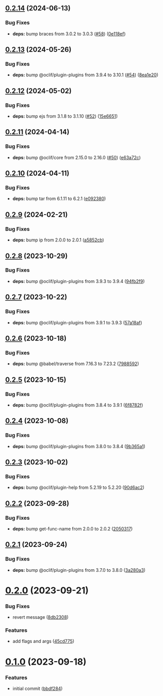 ## [0.2.14](https://github.com/oclif/plugin-test-core-v2/compare/0.2.13...0.2.14) (2024-06-13)


### Bug Fixes

* **deps:** bump braces from 3.0.2 to 3.0.3 ([#58](https://github.com/oclif/plugin-test-core-v2/issues/58)) ([0e118ef](https://github.com/oclif/plugin-test-core-v2/commit/0e118efd5c0c6044b69618ffc2212f75f1fc85fb))



## [0.2.13](https://github.com/oclif/plugin-test-core-v2/compare/0.2.12...0.2.13) (2024-05-26)


### Bug Fixes

* **deps:** bump @oclif/plugin-plugins from 3.9.4 to 3.10.1 ([#54](https://github.com/oclif/plugin-test-core-v2/issues/54)) ([8ea1e20](https://github.com/oclif/plugin-test-core-v2/commit/8ea1e2019e1c049b8ab4e23132c5eb758454363a))



## [0.2.12](https://github.com/oclif/plugin-test-core-v2/compare/0.2.11...0.2.12) (2024-05-02)


### Bug Fixes

* **deps:** bump ejs from 3.1.8 to 3.1.10 ([#52](https://github.com/oclif/plugin-test-core-v2/issues/52)) ([15e6651](https://github.com/oclif/plugin-test-core-v2/commit/15e6651e865b5db8f72bbf9ab7349e3dcc953bbd))



## [0.2.11](https://github.com/oclif/plugin-test-core-v2/compare/0.2.10...0.2.11) (2024-04-14)


### Bug Fixes

* **deps:** bump @oclif/core from 2.15.0 to 2.16.0 ([#50](https://github.com/oclif/plugin-test-core-v2/issues/50)) ([e63a72c](https://github.com/oclif/plugin-test-core-v2/commit/e63a72c4b8aaf8af7987050fd738448dfbba143a))



## [0.2.10](https://github.com/oclif/plugin-test-core-v2/compare/0.2.9...0.2.10) (2024-04-11)


### Bug Fixes

* **deps:** bump tar from 6.1.11 to 6.2.1 ([e092380](https://github.com/oclif/plugin-test-core-v2/commit/e0923800252e18a3dcb42bf3a32c598fc9bcffd1))



## [0.2.9](https://github.com/oclif/plugin-test-core-v2/compare/0.2.8...0.2.9) (2024-02-21)


### Bug Fixes

* **deps:** bump ip from 2.0.0 to 2.0.1 ([a5852cb](https://github.com/oclif/plugin-test-core-v2/commit/a5852cb67b48c23eecf8c70e029c4ba5983a6f68))



## [0.2.8](https://github.com/oclif/plugin-test-core-v2/compare/0.2.7...0.2.8) (2023-10-29)


### Bug Fixes

* **deps:** bump @oclif/plugin-plugins from 3.9.3 to 3.9.4 ([94fb2f9](https://github.com/oclif/plugin-test-core-v2/commit/94fb2f9b7bdf39baacb0b00c48b740296dbcdee7))



## [0.2.7](https://github.com/oclif/plugin-test-core-v2/compare/0.2.6...0.2.7) (2023-10-22)


### Bug Fixes

* **deps:** bump @oclif/plugin-plugins from 3.9.1 to 3.9.3 ([57a18af](https://github.com/oclif/plugin-test-core-v2/commit/57a18afd9e989d9fa7f47728d22d217988d677ab))



## [0.2.6](https://github.com/oclif/plugin-test-core-v2/compare/0.2.5...0.2.6) (2023-10-18)


### Bug Fixes

* **deps:** bump @babel/traverse from 7.16.3 to 7.23.2 ([7988592](https://github.com/oclif/plugin-test-core-v2/commit/7988592f75bfd1fc36079b336a915386160be0a2))



## [0.2.5](https://github.com/oclif/plugin-test-core-v2/compare/0.2.4...0.2.5) (2023-10-15)


### Bug Fixes

* **deps:** bump @oclif/plugin-plugins from 3.8.4 to 3.9.1 ([6f8782f](https://github.com/oclif/plugin-test-core-v2/commit/6f8782fce8f65edd2bfb4663b7d06512ea29d540))



## [0.2.4](https://github.com/oclif/plugin-test-core-v2/compare/0.2.3...0.2.4) (2023-10-08)


### Bug Fixes

* **deps:** bump @oclif/plugin-plugins from 3.8.0 to 3.8.4 ([9b365a1](https://github.com/oclif/plugin-test-core-v2/commit/9b365a162ff3e117a28f39b46bcb28b8b3ac6e67))



## [0.2.3](https://github.com/oclif/plugin-test-core-v2/compare/0.2.2...0.2.3) (2023-10-02)


### Bug Fixes

* **deps:** bump @oclif/plugin-help from 5.2.19 to 5.2.20 ([90d6ac2](https://github.com/oclif/plugin-test-core-v2/commit/90d6ac2671f38fab166abb95a12377c1932c0be8))



## [0.2.2](https://github.com/oclif/plugin-test-core-v2/compare/0.2.1...0.2.2) (2023-09-28)


### Bug Fixes

* **deps:** bump get-func-name from 2.0.0 to 2.0.2 ([2050317](https://github.com/oclif/plugin-test-core-v2/commit/205031761cd2ac18980476256d6a5badebd85c0a))



## [0.2.1](https://github.com/oclif/plugin-test-core-v2/compare/0.2.0...0.2.1) (2023-09-24)


### Bug Fixes

* **deps:** bump @oclif/plugin-plugins from 3.7.0 to 3.8.0 ([3a280a3](https://github.com/oclif/plugin-test-core-v2/commit/3a280a3d100beb7612beaaa9d1dc7be3a35ec343))



# [0.2.0](https://github.com/oclif/plugin-test-core-v2/compare/0.1.0...0.2.0) (2023-09-21)


### Bug Fixes

* revert message ([8db2308](https://github.com/oclif/plugin-test-core-v2/commit/8db2308ae3645566e30696f6c96e7c468a9c9fbb))


### Features

* add flags and args ([45cd775](https://github.com/oclif/plugin-test-core-v2/commit/45cd7756b907dedcb9cbf40c4c29eda786f9be30))



# [0.1.0](https://github.com/oclif/plugin-test-core-v2/compare/bbdf2840801833de8db9f3f852853ee9b9869e9d...0.1.0) (2023-09-18)


### Features

* initial commit ([bbdf284](https://github.com/oclif/plugin-test-core-v2/commit/bbdf2840801833de8db9f3f852853ee9b9869e9d))




